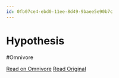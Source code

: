 ```yaml
---
id: 0fb07ce4-ebd0-11ee-8d49-9baee5e90b7c
---
```


# Hypothesis
#Omnivore

[Read on Omnivore](https://omnivore.app/me/hypothesis-18e7d493840)
[Read Original](https://hypothes.is/a/jkgVDuvKEe6Vq4_BF6X9Ng)

